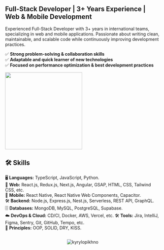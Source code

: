 <!-- <span class="meta_for_parser tablespecs" style="visibility:hidden">Hello, friends</span> -->
<!-- <img src="https://media.giphy.com/media/hvRJCLFzcasrR4ia7z/giphy.gif" height="25"> -->

<!-- <p align="left">I'm a Full Stack Developer | ex TV channel videographer</p> -->

<!-- <span>These are the languages I use: </span> -->
<!-- <img src="https://techstack-generator.vercel.app/ts-icon.svg" alt="TypeScript" width="30" height="30" /> -->
<!-- <img src="https://techstack-generator.vercel.app/js-icon.svg" alt="JavaScript" width="30" height="30" /> -->
<!-- <img src="https://techstack-generator.vercel.app/python-icon.svg" alt="Python" width="25" height="25" /> -->

<!-- <br/> -->

<!-- <p align="center">
  <a href="https://github.com/KyryloPikhno">
    <img src="https://github-profile-summary-cards.vercel.app/api/cards/profile-details?username=KyryloPikhno&theme=radical" alt="Chirag's GitHub Contribution"/>
  </a>
</p> -->

## Full-Stack Developer | 3+ Years Experience | Web & Mobile Development

Experienced Full-Stack Developer with 3+ years in international teams, specializing in web and mobile applications. Passionate about writing clean, maintainable, and scalable code while continuously improving development practices.

✅ **Strong problem-solving & collaboration skills**  
✅ **Adaptable and quick learner of new technologies**  
✅ **Focused on performance optimization & best development practices**  

<img src="https://github.com/user-attachments/assets/ccc35a32-b3cf-430f-8e80-ad0fae732336" width="250">

## 🛠 Skills

🖥️ **Languages:** TypeScript, JavaScript, Python.  
🎨 **Web:** React.js, Redux.js, Next.js, Angular, GSAP, HTML, CSS, Tailwind CSS, etc.  
📱 **Mobile:** React Native, React Native Web Components, Capacitor.  
🛠️ **Backend:** Node.js, Express.js, Nest.js, Serverless, REST API, GraphQL.  
🗄️ **Databases:** MongoDB, MySQL, PostgreSQL, Supabase.  
☁️ **DevOps & Cloud:** CD/CI, Docker, AWS, Vercel, etc.
🛠️ **Tools:** Jira, IntelliJ, Figma, Sentry, Git, GitHub, Tempo, etc.  
📏 **Principles:** OOP, SOLID, DRY, KISS.   

## 
  
<p align="center"> <img src="https://komarev.com/ghpvc/?username=kyrylopikhno&label=Profile%20views&color=0e75b6&style=flat" alt="kyrylopikhno" /></p>
